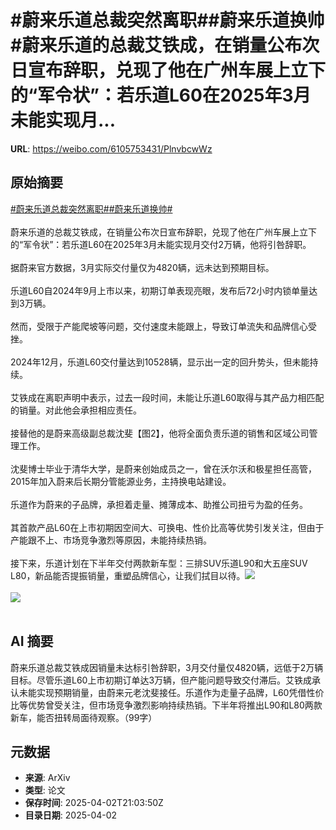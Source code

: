# #蔚来乐道总裁突然离职##蔚来乐道换帅#蔚来乐道的总裁艾铁成，在销量公布次日宣布辞职，兑现了他在广州车展上立下的“军令状”：若乐道L60在2025年3月未能实现月...

**URL**: https://weibo.com/6105753431/PlnvbcwWz

## 原始摘要

<a href="https://m.weibo.cn/search?containerid=231522type%3D1%26t%3D10%26q%3D%23%E8%94%9A%E6%9D%A5%E4%B9%90%E9%81%93%E6%80%BB%E8%A3%81%E7%AA%81%E7%84%B6%E7%A6%BB%E8%81%8C%23&amp;extparam=%23%E8%94%9A%E6%9D%A5%E4%B9%90%E9%81%93%E6%80%BB%E8%A3%81%E7%AA%81%E7%84%B6%E7%A6%BB%E8%81%8C%23" data-hide=""><span class="surl-text">#蔚来乐道总裁突然离职#</span></a><a href="https://m.weibo.cn/search?containerid=231522type%3D1%26t%3D10%26q%3D%23%E8%94%9A%E6%9D%A5%E4%B9%90%E9%81%93%E6%8D%A2%E5%B8%85%23&amp;extparam=%23%E8%94%9A%E6%9D%A5%E4%B9%90%E9%81%93%E6%8D%A2%E5%B8%85%23" data-hide=""><span class="surl-text">#蔚来乐道换帅#</span></a><br><br>蔚来乐道的总裁艾铁成，在销量公布次日宣布辞职，兑现了他在广州车展上立下的“军令状”：若乐道L60在2025年3月未能实现月交付2万辆，他将引咎辞职。<br><br>据蔚来官方数据，3月实际交付量仅为4820辆，远未达到预期目标。<br><br>乐道L60自2024年9月上市以来，初期订单表现亮眼，发布后72小时内锁单量达到3万辆。 <br><br>然而，受限于产能爬坡等问题，交付速度未能跟上，导致订单流失和品牌信心受挫。<br><br>2024年12月，乐道L60交付量达到10528辆，显示出一定的回升势头，但未能持续。&nbsp;<br><br>艾铁成在离职声明中表示，过去一段时间，未能让乐道L60取得与其产品力相匹配的销量。对此他会承担相应责任。 <br><br>接替他的是蔚来高级副总裁沈斐【图2】，他将全面负责乐道的销售和区域公司管理工作。<br><br>沈斐博士毕业于清华大学，是蔚来创始成员之一，曾在沃尔沃和极星担任高管，2015年加入蔚来后长期分管能源业务，主持换电站建设。<br><br>乐道作为蔚来的子品牌，承担着走量、摊薄成本、助推公司扭亏为盈的任务。<br><br>其首款产品L60在上市初期因空间大、可换电、性价比高等优势引发关注，但由于产能跟不上、市场竞争激烈等原因，未能持续热销。<br><br>接下来，乐道计划在下半年交付两款新车型：三排SUV乐道L90和大五座SUV L80，新品能否提振销量，重塑品牌信心，让我们拭目以待。<img style="" src="https://tvax3.sinaimg.cn/large/006Fd7o3gy1i02btby02uj30zk0n9dxg.jpg" referrerpolicy="no-referrer"><br><br><img style="" src="https://tvax4.sinaimg.cn/large/006Fd7o3gy1i02btdwotqj31q211unos.jpg" referrerpolicy="no-referrer"><br><br>

## AI 摘要

蔚来乐道总裁艾铁成因销量未达标引咎辞职，3月交付量仅4820辆，远低于2万辆目标。尽管乐道L60上市初期订单达3万辆，但产能问题导致交付滞后。艾铁成承认未能实现预期销量，由蔚来元老沈斐接任。乐道作为走量子品牌，L60凭借性价比等优势曾受关注，但市场竞争激烈影响持续热销。下半年将推出L90和L80两款新车，能否扭转局面待观察。（99字）

## 元数据

- **来源**: ArXiv
- **类型**: 论文
- **保存时间**: 2025-04-02T21:03:50Z
- **目录日期**: 2025-04-02

